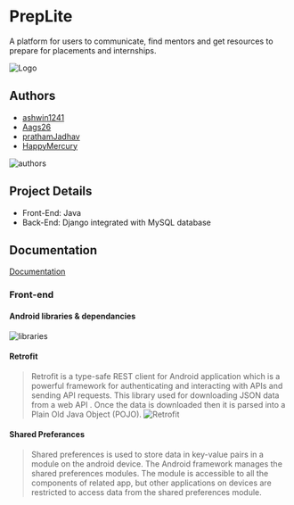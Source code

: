 
#  PrepLite

A platform for users to communicate, find mentors and get resources to prepare for placements and internships.


![Logo](https://github.com/ashwin1241/PrepLite/blob/master/app/src/main/res/drawable/apklogo.jpeg?raw=true)


## Authors

- [ashwin1241](https://github.com/ashwin1241)
- [Aags26](https://github.com/Aags26)
- [prathamJadhav](https://github.com/prathamJadhav)
- [HappyMercury](https://github.com/HappyMercury)

![authors](https://github.com/ashwin1241/PrepLite/blob/master/app/src/main/res/drawable/authors_page-0001.jpg?raw=true)




## Project Details
- Front-End: Java
- Back-End: Django integrated with MySQL database
## Documentation

[Documentation](https://docs.google.com/presentation/d/1IiiarApBDb_qv1eqQeNqHcDgm2eNQJ4ZWBUoqev21tA/edit?usp=sharing)

### Front-end
####   Android libraries & dependancies
![libraries](https://github.com/ashwin1241/PrepLite/blob/master/app/src/main/res/drawable/p1_page-0001.jpg?raw=true)
#### Retrofit

> Retrofit is a type-safe REST client for Android application which is a powerful framework for authenticating and interacting with APIs and sending API requests. This library used for downloading JSON  data from a web API . Once the data is downloaded then it is parsed into a Plain Old Java Object (POJO).
![Retrofit](https://github.com/ashwin1241/PrepLite/blob/master/app/src/main/res/retrofitimg.png?raw=true)
#### Shared Preferances
> Shared preferences is used to store  data in key-value pairs in a module on the android device. The Android framework manages the shared preferences modules. The module is accessible to all the components of related app, but other applications on devices are restricted to access data from the shared preferences module.


